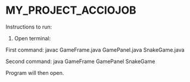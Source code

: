# MY_PROJECT_ACCIOJOB

Instructions to run: 

1. Open terminal: 

First command: javac GameFrame.java GamePanel.java SnakeGame.java

Second command: java GameFrame GamePanel SnakeGame

Program will then open.
